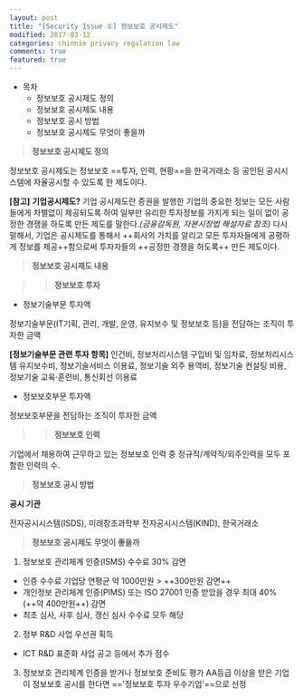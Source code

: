 ```yaml
---
layout: post
title: "[Security Issue ①] 정보보호 공시제도"
modified: 2017-03-12
categories: chinnie privacy regulation law
comments: true
featured: true
---
```

+ 목차
    * 정보보호 공시제도 정의
    * 정보보호 공시제도 내용
    * 정보보호 공시 방법
    * 정보보호 공시제도 무엇이 좋을까

> **정보보호 공시제도 정의**

정보보호 공시제도는 정보보호 ==투자, 인력, 현황==을 한국거래소 등 공인된 공시시스템에 자율공시할 수 있도록 한 제도이다.

**[참고]**
**기업공시제도?**
기업 공시제도란 증권을 발행한 기업의 중요한 정보는 모든 사람들에게 차별없이 제공되도록 하여 일부만 유리한 투자정보를 가지게 되는 일이 없이 공정한 경쟁을 하도록 만든 제도를 말한다._(금융감독원, 자본시장법 해설자료 참조)_
다시 말해서, 기업은 공시제도를 통해서 ++회사의 가치를 알리고 모든 투자자들에게 공평하게 정보를 제공++함으로써 투자자들의 ++공정한 경쟁을 하도록++ 만든 제도이다.




> **정보보호 공시제도 내용**

>> **정보보호 투자**

- 정보기술부문 투자액

정보기술부문(IT기획, 관리, 개발, 운영, 유지보수 및 정보보호 등)을 전담하는 조직이 투자한 금액

**[정보기술부문 관련 투자 항목]**
인건비, 정보처리시스템 구입비 및 임차료, 정보처리시스템 유지보수비, 정보기술서비스 이용료, 정보기술 외주 용역비, 정보기술 컨설팅 비용, 정보기술 교육·훈련비, 통신회선 이용료


- 정보보호부문 투자액

정보보호부문을 전담하는 조직이 투자한 금액

>> **정보보호 인력**

기업에서 채용하여 근무하고 있는 정보보호 인력 중 정규직/계약직/외주인력을 모두 포함한 인력의 수.

> **정보보호 공시 방법**


**공시 기관**

전자공시시스템(ISDS), 미래창조과학부
전자공시시스템(KIND), 한국거래소


> **정보보호 공시제도 무엇이 좋을까**

1. 정보보호 관리체계 인증(ISMS) 수수료 30% 감면
- 인증 수수료 기업당 연평균 약 1000만원 > ++300만원 감면++
- 개인정보 관리체계 인증(PIMS) 또는 ISO 27001 인증 받았을 경우 최대 40%(++약 400만원++) 감면
- 최초 심사, 사후 심사, 갱신 심사 수수료 모두 해당


2. 정부 R&D 사업 우선권 획득
- ICT R&D 표준화 사업 공고 등에서 추가 점수

3. 정보보호 관리체계 인증을 받거나 정보보호 준비도 평가 AA등급 이상을 받은 기업이 정보보호 공시를 한다면 =='정보보호 투자 우수기업'==으로 선정
